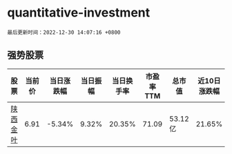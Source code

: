 # quantitative-investment

`最后更新时间：2022-12-30 14:07:16 +0800`

## 强势股票

|股票|当前价|当日涨跌幅|当日振幅|当日换手率|市盈率TTM|总市值|近10日涨跌幅|
|----|----|----|----|----|----|----|----|
|[陕西金叶](https://xueqiu.com/S/SZ000812)|6.91|-5.34%|9.32%|20.35%|71.09|53.12亿|21.65%|
